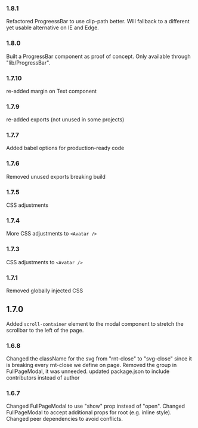 ### 1.8.1
Refactored ProgreessBar to use clip-path better. Will fallback to a different yet usable alternative on IE and Edge.
### 1.8.0
Built a ProgressBar component as proof of concept. Only available through "lib/ProgressBar".
### 1.7.10
re-added margin on Text component
### 1.7.9
re-added exports (not unused in some projects)
### 1.7.7
Added babel options for production-ready code
### 1.7.6
Removed unused exports breaking build
### 1.7.5
CSS adjustments
### 1.7.4
More CSS adjustments to `<Avatar />`
### 1.7.3
CSS adjustments to `<Avatar />`
### 1.7.1
Removed globally injected CSS
## 1.7.0
Added `scroll-container` element to the modal component to stretch the scrollbar to the left of the page.
### 1.6.8
Changed the className for the svg from "rnt-close" to "svg-close" since it is breaking every rnt-close we define on page.
Removed the group in FullPageModal, it was unneeded.
updated package.json to include contributors instead of author
### 1.6.7
Changed FullPageModal to use "show" prop instead of "open". Changed FullPageModal to accept additional props for root (e.g. inline style). Changed peer dependencies to avoid conflicts.

